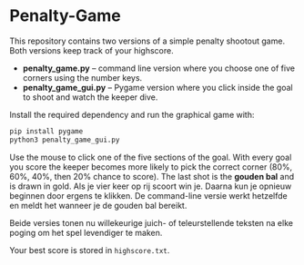 # Penalty-Game

This repository contains two versions of a simple penalty shootout game. Both versions keep track of your highscore.

- **penalty_game.py** – command line version where you choose one of five corners using the number keys.
- **penalty_game_gui.py** – Pygame version where you click inside the goal to shoot and watch the keeper dive.

Install the required dependency and run the graphical game with:

```bash
pip install pygame
python3 penalty_game_gui.py
```

Use the mouse to click one of the five sections of the goal. With every goal you score the keeper becomes more likely to pick the correct corner (80%, 60%, 40%, then 20% chance to score). The last shot is the **gouden bal** and is drawn in gold. Als je vier keer op rij scoort win je. Daarna kun je opnieuw beginnen door ergens te klikken. De command-line versie werkt hetzelfde en meldt het wanneer je de gouden bal bereikt.

Beide versies tonen nu willekeurige juich- of teleurstellende teksten na elke poging om het spel levendiger te maken.

Your best score is stored in `highscore.txt`.
